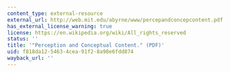 ```yaml
---
content_type: external-resource
external_url: http://web.mit.edu/abyrne/www/percepandconcepcontent.pdf
has_external_license_warning: true
license: https://en.wikipedia.org/wiki/All_rights_reserved
status: ''
title: '"Perception and Conceptual Content." (PDF)'
uid: f818da12-5463-4cea-91f2-8a98e6fdd874
wayback_url: ''
---
```

